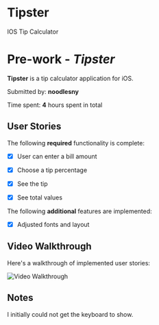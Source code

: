 # Tipster
IOS Tip Calculator

# Pre-work - *Tipster*

**Tipster** is a tip calculator application for iOS.

Submitted by: **noodlesny**

Time spent: **4** hours spent in total

## User Stories

The following **required** functionality is complete:

* [X] User can enter a bill amount
* [X] Choose a tip percentage
* [X] See the tip
* [X] See total values


The following **additional** features are implemented:

- [X] Adjusted fonts and layout


## Video Walkthrough 

Here's a walkthrough of implemented user stories:

<img src='https://github.com/noodlesny/Tipster/blob/master/TipsterDemo1.gif' title='Video Walkthrough' width='' alt='Video Walkthrough' />



## Notes

I initially could not get the keyboard to show.
